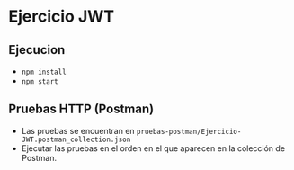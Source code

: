 # Ejercicio JWT

## Ejecucion
- `npm install`
- `npm start`

## Pruebas HTTP (Postman)
- Las pruebas se encuentran en `pruebas-postman/Ejercicio-JWT.postman_collection.json`
- Ejecutar las pruebas en el orden en el que aparecen en la colección de Postman.
